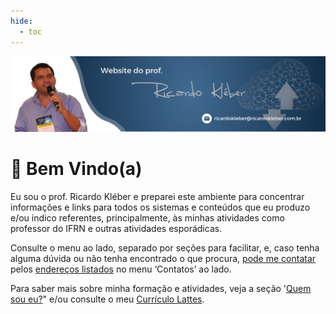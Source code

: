 ```yaml
---
hide:
  - toc
---
```


![Website do Prof. Ricardo Kléber](./assets/images/rk_banner_home.png)
# 👋 Bem Vindo(a)

Eu sou o prof. Ricardo Kléber e preparei este ambiente para concentrar informações e links para todos os sistemas e conteúdos que eu produzo e/ou indico referentes, principalmente, às minhas atividades como professor do IFRN e outras atividades esporádicas.

Consulte o menu ao lado, separado por seções para facilitar, e, caso tenha alguma dúvida ou não tenha encontrado o que procura, [pode me contatar](contatos/emails.md) pelos [endereços listados](contatos/endereco.md) no menu ‘Contatos’ ao lado.

Para saber mais sobre minha formação e atividades, veja a seção '[Quem sou eu?](sobre/quemsoueu.md)" e/ou consulte o meu [Currículo Lattes](http://lattes.cnpq.br/1198509733142922).

[^1]: [http://lattes.cnpq.br/1198509733142922](http://lattes.cnpq.br/1198509733142922)
